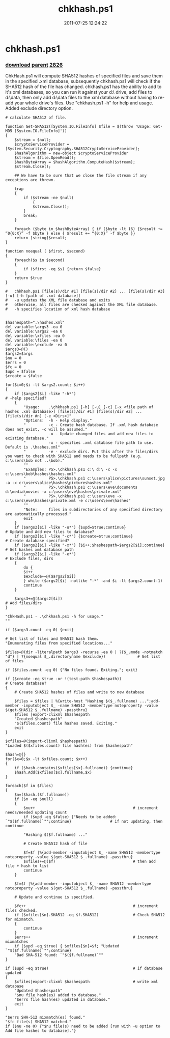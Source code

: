 ﻿---
pid:            2825
parent:         2824
children:       2826
poster:         James Gentile
title:          chkhash.ps1
date:           2011-07-25 12:24:22
description:    ChkHash.ps1 will compute SHA512 hashes of specified files and save them in the specified .xml database, subsequently chkhash.ps1 will check if the SHA512 hash of the file has changed.  chkhash.ps1 has the ability to add to it's xml databases, so you can run it against your d:\ drive, add files to d:\data, then only add d:\data files to the xml database without having to re-add your whole drive's files.  Use "chkhash.ps1 -h" for help and usage. Added exclude directory option.
format:         posh
---

# chkhash.ps1

### [download](2825.ps1) [parent](2824.md) [2826](2826.md)

ChkHash.ps1 will compute SHA512 hashes of specified files and save them in the specified .xml database, subsequently chkhash.ps1 will check if the SHA512 hash of the file has changed.  chkhash.ps1 has the ability to add to it's xml databases, so you can run it against your d:\ drive, add files to d:\data, then only add d:\data files to the xml database without having to re-add your whole drive's files.  Use "chkhash.ps1 -h" for help and usage. Added exclude directory option.

```posh
# calculate SHA512 of file.

function Get-SHA512([System.IO.FileInfo] $file = $(throw 'Usage: Get-MD5 [System.IO.FileInfo]'))
{
  	$stream = $null;
  	$cryptoServiceProvider = [System.Security.Cryptography.SHA512CryptoServiceProvider];
  	$hashAlgorithm = new-object $cryptoServiceProvider
  	$stream = $file.OpenRead();
  	$hashByteArray = $hashAlgorithm.ComputeHash($stream);
  	$stream.Close();

  	## We have to be sure that we close the file stream if any exceptions are thrown.

  	trap
  	{
   		if ($stream -ne $null)
    		{
			$stream.Close();
		}
  		break;
	}	

 	foreach ($byte in $hashByteArray) { if ($byte -lt 16) {$result += “0{0:X}” -f $byte } else { $result += “{0:X}” -f $byte }}
	return [string]$result;
}

function noequal ( $first, $second)
{
    foreach($s in $second)
    {
        if ($first -eq $s) {return $false}
    }
    return $true
}

#   chkhash.ps1 [file(s)/dir #1] [file(s)/dir #2] ... [file(s)/dir #3] [-u] [-h [path of .xml database]]
#   -u updates the XML file database and exits
#   otherwise, all files are checked against the XML file database.
#   -h specifies location of xml hash database


$hashespath=".\hashes.xml"
del variable:\args3 -ea 0
del variable:\args2 -ea 0
del variable:\xfiles -ea 0
del variable:\files -ea 0
del variable:\exclude -ea 0
$args3=@()
$args2=$args
$nu = 0
$errs = 0
$fc = 0
$upd = $false
$create = $false

for($i=0;$i -lt $args2.count; $i++)
{
    if ($args2[$i] -like "-h*")                                             # -help specified?
    {
        "Usage:    .\chkhash.ps1 [-h] [-u] [-c] [-x <file path of hashes .xml database>] [file(s)/dir #1] [file(s)/dir #2] ... [file(s)/dir #n] [-e <Dirs>]"
        "Options:  -h - Help display."
        "          -c - Create hash database. If .xml hash database does not exist, -c will be assumed."
        "          -u - Update changed files and add new files to existing database."
        "          -x - specifies .xml database file path to use. Default is .\hashes.xml"
        "          -e - exclude dirs. Put this after the files/dirs you want to check with SHA512 and needs to be fullpath (e.g. c:\users\bob not ..\bob)."
        ""
        "Examples: PS>.\chkhash.ps1 c:\ d:\ -c -x c:\users\bob\hashes\hashes.xml"
        "          PS>.\chkhash.ps1 c:\users\alice\pictures\sunset.jpg -a -x c:\users\alice\hashes\pictureshashes.xml"
        "          PS>.\chkhash.ps1 c:\users\eve\documents d:\media\movies -x c:\users\eve\hashes\private.xml"
        "          PS>.\chkhash.ps1 c:\users\eve -x c:\users\eve\hashes\private.xml -e c:\users\eve\hashes"
        ""
        "Note:     files in subdirectories of any specified directory are automatically processed."
        exit
    }
    if ($args2[$i] -like "-u*") {$upd=$true;continue}                       # Update and Add new files to database?
    if ($args2[$i] -like "-c*") {$create=$true;continue}                    # Create database specified?
    if ($args2[$i] -like "-x*") {$i++;$hashespath=$args2[$i];continue}      # Get hashes xml database path    
    if ($args2[$i] -like "-e*")                                             # Exclude files, dirs
    {
        do {
        $i++        
        $exclude+=@($args2[$i])
        } while ($args2[$i] -notlike "-*" -and $i -lt $args2.count-1)
        continue
    }
        
    $args3+=@($args2[$i])                                                   # Add files/dirs
}

"ChkHash.ps1 - .\chkhash.ps1 -h for usage."
""

if ($args3.count -eq 0) {exit}

# Get list of files and SHA512 hash them.
"Enumerating files from specified locations..."

$files=@(dir -literalpath $args3 -recurse -ea 0 | ?{$_.mode -notmatch "d"} | ?{noequal $_.directoryname $exclude})              # Get list of files

if ($files.count -eq 0) {"No files found. Exiting."; exit}

if ($create -eq $true -or !(test-path $hashespath))                        # Create database?
{       
    # Create SHA512 hashes of files and write to new database
    
    $files = $files | %{write-host "Hashing $($_.fullname) ...";add-member -inputobject $_ -name SHA512 -membertype noteproperty -value $(get-SHA512 $_.fullname) -passthru}
    $files |export-clixml $hashespath    
    "Created $hashespath"
    "$($files.count) file hashes saved. Exiting."
    exit
}

$xfiles=@(import-clixml $hashespath)
"Loaded $($xfiles.count) file hash(es) from $hashespath"
    
$hash=@{}
for($x=0;$x -lt $xfiles.count; $x++)
{
    if ($hash.contains($xfiles[$x].fullname)) {continue}
    $hash.Add($xfiles[$x].fullname,$x)   
}
     
foreach($f in $files)
{
    $n=($hash.($f.fullname))
    if ($n -eq $null)
    {    
        $nu++                                           # increment needs/needed updating count
        if ($upd -eq $false) {"Needs to be added: `"$($f.fullname)`"";continue}                 # if not updating, then  continue
        
        "Hashing $($f.fullname) ..."
        
        # Create SHA512 hash of file
        
        $f=$f |%{add-member -inputobject $_ -name SHA512 -membertype noteproperty -value $(get-SHA512 $_.fullname) -passthru}  
        $xfiles+=@($f)                                  # then add file + hash to list
        continue
    }
    
    $f=$f |%{add-member -inputobject $_ -name SHA512 -membertype noteproperty -value $(get-SHA512 $_.fullname) -passthru}  
    
    # Update and continue is specified.
                                                                      
    $fc++                                               # increment files checked.
    if ($xfiles[$n].SHA512 -eq $f.SHA512)               # Check SHA512 for mixmatch.
    {
        continue
    }
    $errs++                                             # increment mixmatches
    if ($upd -eq $true) { $xfiles[$n]=$f; "Updated `"$($f.fullname)`"";continue}                                                   
    "Bad SHA-512 found: `"$($f.fullname)`""
}

if ($upd -eq $true)                                     # if database updated
{
    $xfiles|export-clixml $hashespath                   # write xml database
    "Updated $hashespath"
    "$nu file hash(es) added to database."
    "$errs file hash(es) updated in database."
    exit
}

"$errs SHA-512 mixmatch(es) found."
"$fc file(s) SHA512 matched." 
if ($nu -ne 0) {"$nu file(s) need to be added [run with -u option to Add file hashes to database]."}    
```
